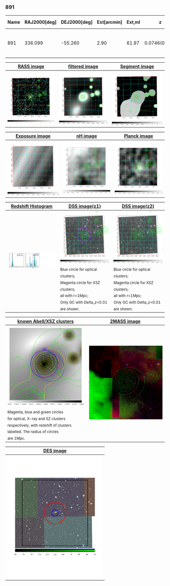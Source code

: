 <div STYLE="page-break-after: always;"></div>

### 891

|Name|RAJ2000[deg]|DEJ2000[deg] |Ext[arcmin]| Ext,ml | z | z_src| C|GC(XSZ,Delta_z<0.01)| GC(OPT,Delta_z<0.01)|GC| R_sig[arcmin] | R500[arcmin] | R500[Mpc]| CRsig[c/s] | CR500[c/s] |L500[1E44 erg/s]|F500[1E-12 erg/s/cm^2]| M500[1E14 Msun]|Tx[keV]|Cnt_sig|Beta|Rc[arcmin]|Comment|Alias|
|---|---|---|---|---|---|------|---|--------|---------|----------|---|---|---|---|---|---|---|---|---|---|---|---|---|---|
|891| 336.099| -55.260| 2.90| 61.97| 0.0746(0.005)| z1, z_xsz| B| MCXC, PSZ2, Tar, XB| N| MCXC, N, PSZ2, Tar, W, XB| 13.188| 10.048| 0.854| 0.294(0.042)| 0.282(0.041)| 0.747(0.071)| 5.483(0.518)| 1.90(0.09)| 3.26(0.10)| 103.9| 0.637(-0.092+0.162)| 3.504(-1.032+1.482)| -| k363|

|[RASS image](../image/891/891_img.pdf)|[filtered image](../image/891/891_fil.pdf)|[Segment image](../image/891/891_seg.pdf)|
|-------------------|--------------------|-------------------|
| <img src="../image/891/891_img.png" width="300">  | <img src="../image/891/891_fil.png" width="300">   | <img src="../image/891/891_seg.png" width="300">  |

|[Exposure image](../image/891/891_mex.pdf)| [nH image](../image/891/891_nh.pdf)| [Planck image](../image/891/891_p.pdf)|
|-------------------|--------------------|-------------------|
|<img src="../image/891/891_mex.png" width="300">   | <img src="../image/891/891_nh.png" width="300">    | <img src="../image/891/891_p.png" width="300"> |

|[Redshift Histogram](../image/891/891_zg.pdf) | [DSS image(z1)](../image/891/891_dss_z1.pdf)      |  [DSS image(z2)](../image/891/891_dss_z2.pdf)    |
|-------------------|--------------------|-------------------|
|<img src="../image/891/891_zg.png" width="300"> |<img src="../image/891/891_dss_z1.png" width="300"> <sub><br>Blue circle for optical clusters; <br>Magenta circle for XSZ clusters; <br>all with r=1Mpc; <br>Only GC with Delta_z<0.01 are shown. </sub>| <img src="../image/891/891_dss_z2.png" width="300"><sub><br>Blue circle for optical clusters; <br>Magenta circle for XSZ clusters; <br>all with r=1Mpc; <br>Only GC with Delta_z<0.01 are shown. </sub> |

|[known Abell/XSZ clusters](../image/891/891_gc.pdf) | [2MASS image](../image/891/891_2mass.pdf)      |
|-------------------|-------------------|
|<img src=../image/891/891_gc.png width="300"> <br><sub>Magenta, blue and green circles <br>for optical, X-ray and SZ clusters <br>respectively, with redshift of clusters <br>labelled. The radius of circles <br>are 1Mpc.</sub>|<img src="../image/891/891_2mass.png" width="300">  |

|[DES image](../image/891/891_des.pdf)   |
|-------------------|
| <img src="../image/891/891_des.pdf" width="300">  |
